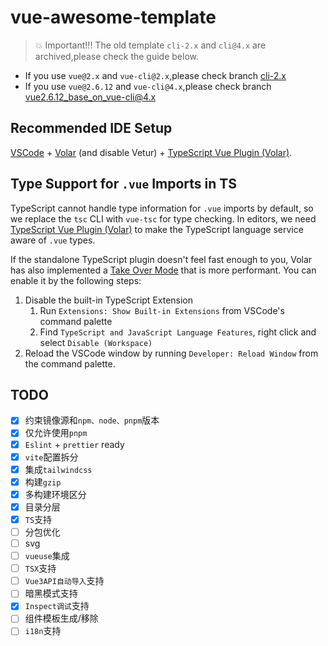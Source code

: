 # vue-awesome-template

> 💥 Important!!! The old template `cli-2.x` and `cli@4.x` are archived,please check the guide below.

- If you use `vue@2.x` and `vue-cli@2.x`,please check branch [cli-2.x](https://github.com/BryanAdamss/vue-awesome-template/tree/cli-2.x)
- If you use `vue@2.6.12` and `vue-cli@4.x`,please check branch [vue2.6.12_base_on_vue-cli@4.x](https://github.com/BryanAdamss/vue-awesome-template/tree/vue2.6.12_base_on_vue-cli%404.x)

## Recommended IDE Setup

[VSCode](https://code.visualstudio.com/) + [Volar](https://marketplace.visualstudio.com/items?itemName=Vue.volar) (and disable Vetur) + [TypeScript Vue Plugin (Volar)](https://marketplace.visualstudio.com/items?itemName=Vue.vscode-typescript-vue-plugin).

## Type Support for `.vue` Imports in TS

TypeScript cannot handle type information for `.vue` imports by default, so we replace the `tsc` CLI with `vue-tsc` for type checking. In editors, we need [TypeScript Vue Plugin (Volar)](https://marketplace.visualstudio.com/items?itemName=Vue.vscode-typescript-vue-plugin) to make the TypeScript language service aware of `.vue` types.

If the standalone TypeScript plugin doesn't feel fast enough to you, Volar has also implemented a [Take Over Mode](https://github.com/johnsoncodehk/volar/discussions/471#discussioncomment-1361669) that is more performant. You can enable it by the following steps:

1. Disable the built-in TypeScript Extension
   1. Run `Extensions: Show Built-in Extensions` from VSCode's command palette
   2. Find `TypeScript and JavaScript Language Features`, right click and select `Disable (Workspace)`
2. Reload the VSCode window by running `Developer: Reload Window` from the command palette.

## TODO

- [x] 约束镜像源和`npm、node、pnpm`版本
- [x] 仅允许使用`pnpm`
- [x] `Eslint` + `prettier` ready
- [x] `vite`配置拆分
- [x] 集成`tailwindcss`
- [x] 构建`gzip`
- [x] 多构建环境区分
- [x] 目录分层
- [x] `TS`支持
- [ ] 分包优化
- [ ] svg
- [ ] `vueuse`集成
- [ ] `TSX`支持
- [ ] `Vue3API自动导入`支持
- [ ] 暗黑模式支持
- [x] `Inspect调试`支持
- [ ] 组件模板生成/移除
- [ ] `i18n`支持
